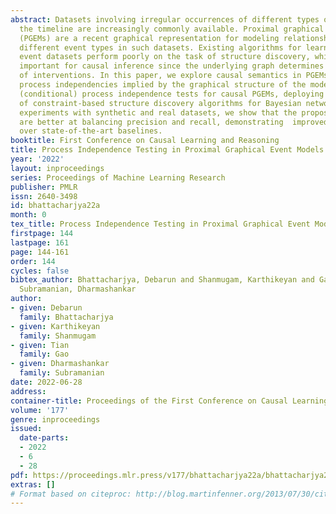 ```yaml
---
abstract: Datasets involving irregular occurrences of different types of events over
  the timeline are increasingly commonly available. Proximal graphical event models
  (PGEMs) are a recent graphical representation for modeling relationships between
  different event types in such datasets. Existing algorithms for learning PGEMs from
  event datasets perform poorly on the task of structure discovery, which is particularly
  important for causal inference since the underlying graph determines the effect
  of interventions. In this paper, we explore causal semantics in PGEMs and study
  process independencies implied by the graphical structure of the model. We introduce
  (conditional) process independence tests for causal PGEMs, deploying them using  variations
  of constraint-based structure discovery algorithms for Bayesian networks. Through
  experiments with synthetic and real datasets, we show that the proposed approaches
  are better at balancing precision and recall, demonstrating  improved F1 scores
  over state-of-the-art baselines.
booktitle: First Conference on Causal Learning and Reasoning
title: Process Independence Testing in Proximal Graphical Event Models
year: '2022'
layout: inproceedings
series: Proceedings of Machine Learning Research
publisher: PMLR
issn: 2640-3498
id: bhattacharjya22a
month: 0
tex_title: Process Independence Testing in Proximal Graphical Event Models
firstpage: 144
lastpage: 161
page: 144-161
order: 144
cycles: false
bibtex_author: Bhattacharjya, Debarun and Shanmugam, Karthikeyan and Gao, Tian and
  Subramanian, Dharmashankar
author:
- given: Debarun
  family: Bhattacharjya
- given: Karthikeyan
  family: Shanmugam
- given: Tian
  family: Gao
- given: Dharmashankar
  family: Subramanian
date: 2022-06-28
address:
container-title: Proceedings of the First Conference on Causal Learning and Reasoning
volume: '177'
genre: inproceedings
issued:
  date-parts:
  - 2022
  - 6
  - 28
pdf: https://proceedings.mlr.press/v177/bhattacharjya22a/bhattacharjya22a.pdf
extras: []
# Format based on citeproc: http://blog.martinfenner.org/2013/07/30/citeproc-yaml-for-bibliographies/
---
```

